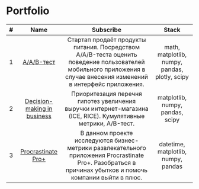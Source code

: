# Portfolio
| # | Name | Subscribe | Stack |
| :-: | :-: | :-: | :-: |
| 1 | [A/A/B-тест](https://github.com/MaksimEfimovR/Portfolio/blob/main/AAB-test/AAB-test.ipynb) | Стартап продаёт продукты питания. Посредством  A/A/B-теста оценить поведение пользователей мобильного приложения в случае внесения изменений в интерфейс приложения. | math, matplotlib, numpy, pandas, plotly, scipy |
| 2 | [Decision-making in business](https://github.com/MaksimEfimovR/Portfolio/blob/main/decision_making_in_business/decision_making.ipynb) | Приоритезация перечня гипотез увеличения выручки интернет-магазина (ICE, RICE). Кумулятивные метрики, A/B-тест. | matplotlib, numpy, pandas, scipy |
| 3 | [Procrastinate Pro+]() | В данном проекте исследуются бизнес-метрики развлекательного приложения Procrastinate Pro+. Разобраться в причинах убытков и помочь компании выйти в плюс. | datetime, matplotlib, numpy, pandas  |
